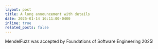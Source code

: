 ```yaml
---
layout: post
title: A long announcement with details
date: 2025-01-14 16:11:00-0400
inline: true
related_posts: false
---
```


MendelFuzz was accepted by Foundations of Software Engineering 2025!
